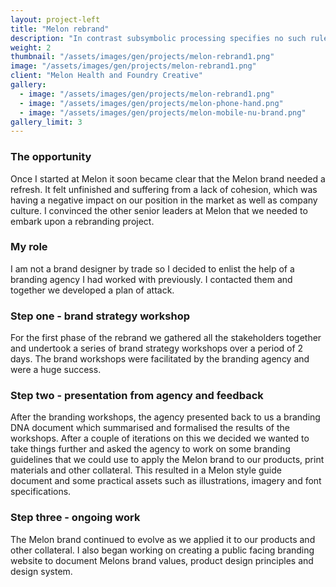 ```yaml
---
layout: project-left
title: "Melon rebrand"
description: "In contrast subsymbolic processing specifies no such rules a priori and relies on emergent properties of processing units"
weight: 2
thumbnail: "/assets/images/gen/projects/melon-rebrand1.png"
image: "/assets/images/gen/projects/melon-rebrand1.png"
client: "Melon Health and Foundry Creative"
gallery:
  - image: "/assets/images/gen/projects/melon-rebrand1.png"
  - image: "/assets/images/gen/projects/melon-phone-hand.png"
  - image: "/assets/images/gen/projects/melon-mobile-nu-brand.png"
gallery_limit: 3
---
```


### The opportunity

Once I started at Melon it soon became clear that the Melon brand needed a refresh. It felt unfinished and suffering from a lack of cohesion, which was having a negative impact on our position in the market as well as company culture. I convinced the other senior leaders at Melon that we needed to embark upon a rebranding project.

### My role

I am not a brand designer by trade so I decided to enlist the help of a branding agency I had worked with previously. I contacted them and together we developed a plan of attack.

### Step one - brand strategy workshop

For the first phase of the rebrand we gathered all the stakeholders together and undertook a series of brand strategy workshops over a period of 2 days. The brand workshops were facilitated by the branding agency and were a huge success.

### Step two - presentation from agency and feedback

After the branding workshops, the agency presented back to us a branding DNA document which summarised and formalised the results of the workshops. After a couple of iterations on this we decided we wanted to take things further and asked the agency to work on some branding guidelines that we could use to apply the Melon brand to our products, print materials and other collateral. This resulted in a Melon style guide document and some practical assets such as illustrations, imagery and font specifications.

### Step three - ongoing work

The Melon brand continued to evolve as we applied it to our products and other collateral. I also began working on creating a public facing branding website to document Melons brand values, product design principles and design system.